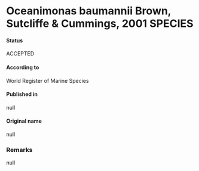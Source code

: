 Oceanimonas baumannii Brown, Sutcliffe & Cummings, 2001 SPECIES
=======

#### Status
ACCEPTED

#### According to
World Register of Marine Species

#### Published in
null

#### Original name
null

### Remarks
null
